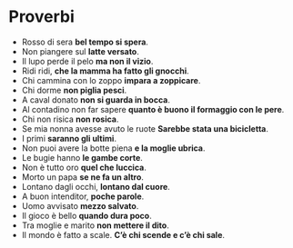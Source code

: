 # Proverbi

- Rosso di sera **bel tempo si spera**.
- Non piangere sul **latte versato**.
- Il lupo perde il pelo **ma non il vizio**.
- Ridi ridi, **che la mamma ha fatto gli gnocchi**.
- Chi cammina con lo zoppo **impara a zoppicare**.
- Chi dorme **non piglia pesci**.
- A caval donato **non si guarda in bocca**.
- Al contadino non far sapere **quanto è buono il formaggio con le pere**.
- Chi non risica **non rosica**.
- Se mia nonna avesse avuto le ruote **Sarebbe stata una bicicletta**.
- I primi **saranno gli ultimi**.
- Non puoi avere la botte piena **e la moglie ubrica**.
- Le bugie hanno **le gambe corte**.
- Non è tutto oro **quel che luccica**.
- Morto un papa **se ne fa un altro**.
- Lontano dagli occhi, **lontano dal cuore**.
- A buon intenditor, **poche parole**.
- Uomo avvisato **mezzo salvato**.
- Il gioco è bello **quando dura poco**.
- Tra moglie e marito **non mettere il dito**.
- Il mondo è fatto a scale. **C’è chi scende e c’è chi sale**.
